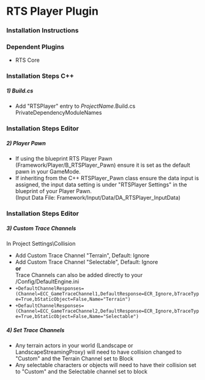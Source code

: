 # RTS Player Plugin
### Installation Instructions

### Dependent Plugins
- RTS Core

### Installation Steps C++
##### 1) Build.cs
- Add "RTSPlayer" entry to _ProjectName_.Build.cs PrivateDependencyModuleNames

### Installation Steps Editor
##### 2) Player Pawn
- If using the blueprint RTS Player Pawn (Framework/Player/B_RTSPlayer_Pawn) 
ensure it is set as the default pawn in your GameMode.
- If inheriting from the C++ RTSPlayer_Pawn class ensure the data input is assigned, the
input data setting is under "RTSPlayer Settings" in the blueprint of your Player Pawn. <br>
  (Input Data File: Framework/Input/Data/DA_RTSPlayer_InputData)

### Installation Steps Editor
##### 3) Custom Trace Channels
In Project Settings\Collision
- Add Custom Trace Channel "Terrain", Default: Ignore
- Add Custom Trace Channel "Selectable", Default: Ignore <br>
**or** <br>
Trace Channels can also be added directly to your /Config/DefaultEngine.ini 
- `+DefaultChannelResponses=(Channel=ECC_GameTraceChannel1,DefaultResponse=ECR_Ignore,bTraceType=True,bStaticObject=False,Name="Terrain")`
- `+DefaultChannelResponses=(Channel=ECC_GameTraceChannel2,DefaultResponse=ECR_Ignore,bTraceType=True,bStaticObject=False,Name="Selectable")`

##### 4) Set Trace Channels
- Any terrain actors in your world (Landscape or LandscapeStreamingProxy) will need to have collision changed to "Custom" and the Terrain Channel set to Block
- Any selectable characters or objects will need to have their collision set to "Custom" and the Selectable channel set to block